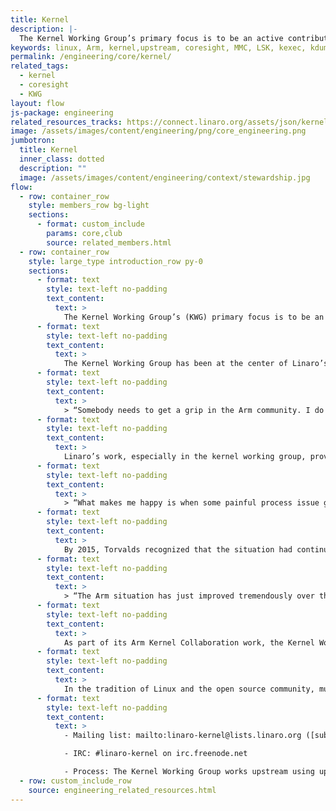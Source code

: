 ```yaml
---
title: Kernel
description: |-
  The Kernel Working Group’s primary focus is to be an active contributor to the upstream community and facilitate acceptance of Arm code into the Linux mainline kernel.
keywords: linux, Arm, kernel,upstream, coresight, MMC, LSK, kexec, kdump,storage,memory management,device tree
permalink: /engineering/core/kernel/
related_tags:
  - kernel
  - coresight
  - KWG
layout: flow
js-package: engineering
related_resources_tracks: https://connect.linaro.org/assets/json/kernel.json
image: /assets/images/content/engineering/png/core_engineering.png
jumbotron:
  title: Kernel
  inner_class: dotted
  description: ""
  image: /assets/images/content/engineering/context/stewardship.jpg
flow:
  - row: container_row
    style: members_row bg-light
    sections:
      - format: custom_include
        params: core,club
        source: related_members.html
  - row: container_row
    style: large_type introduction_row py-0
    sections:
      - format: text
        style: text-left no-padding
        text_content:
          text: >
            The Kernel Working Group’s (KWG) primary focus is to be an active contributor to the upstream community and facilitate acceptance of our code into the Linux mainline kernel. Our goal is kernel consolidation - a single source tree with integrated support for multiple Arm SoCs and Arm-based platforms.
      - format: text
        style: text-left no-padding
        text_content:
          text: >
            The Kernel Working Group has been at the center of Linaro’s engineering work right from the beginning. The code churn created by multiple companies and individuals trying to upstream essentially the same code into kernel.org was one of the main reasons that Linaro was founded and Linus Torvalds famously complained about this shortly after Linaro’s founding:
      - format: text
        style: text-left no-padding
        text_content:
          text: >
            > “Somebody needs to get a grip in the Arm community. I do want to do these merges, just to see how screwed up things are, but guys, this is just ridiculous. The pure amount of crazy churn is annoying in itself, but when I then get these “independent” pull requests from four different people, and they touch the same files, that indicates that something is wrong.” Source: Linux Kernel Mailing List, March 2011 https://lkml.org/lkml/2011/3/17/492
      - format: text
        style: text-left no-padding
        text_content:
          text: >
            Linaro’s work, especially in the kernel working group, provided the focal point for collaboration and the situation recognizably improved and Torvalds commented in 2012:
      - format: text
        style: text-left no-padding
        text_content:
          text: >
            > “What makes me happy is when some painful process issue gets resolved. For me, over the last year, it’s been Arm who from a constant headache in every single merge window has become an upstanding citizen in the Linux community…” Source: http://news.softpedia.com/news/Linus-Torvalds-Arm-Is-an-Upstanding-Member-of-The-Community-294886.shtml
      - format: text
        style: text-left no-padding
        text_content:
          text: >
            By 2015, Torvalds recognized that the situation had continued to improve:
      - format: text
        style: text-left no-padding
        text_content:
          text: >
            > “The Arm situation has just improved tremendously over the last several years. It used to be a major pain to me, it has gone to almost being entirely painless…” Source: https://youtu.be/msT1O8P6KXQ
      - format: text
        style: text-left no-padding
        text_content:
          text: >
            As part of its Arm Kernel Collaboration work, the Kernel Working Group has taken full responsibility for implementing support for many Armv8 features including CoreSight, kprobes, kexec and more. In addition, it has major contributions in the areas of Android upstreaming and work specific to storage performance.
      - format: text
        style: text-left no-padding
        text_content:
          text: >
            In the tradition of Linux and the open source community, much of the technical discussion for the kernel team takes place over email and informal conversations on IRC.
      - format: text
        style: text-left no-padding
        text_content:
          text: >
            - Mailing list: mailto:linaro-kernel@lists.linaro.org ([subscribe](http://lists.linaro.org/mailman/listinfo/linaro-dev))

            - IRC: #linaro-kernel on irc.freenode.net

            - Process: The Kernel Working Group works upstream using upstream processes and through lead projects.
  - row: custom_include_row
    source: engineering_related_resources.html
---
```


